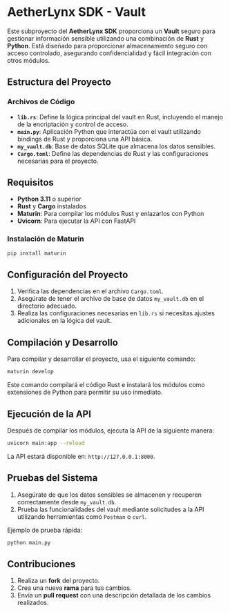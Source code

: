 
# AetherLynx SDK - Vault

Este subproyecto del **AetherLynx SDK** proporciona un **Vault** seguro para gestionar información sensible utilizando una combinación de **Rust** y **Python**. Está diseñado para proporcionar almacenamiento seguro con acceso controlado, asegurando confidencialidad y fácil integración con otros módulos.

## Estructura del Proyecto

### Archivos de Código

- **`lib.rs`**: Define la lógica principal del vault en Rust, incluyendo el manejo de la encriptación y control de acceso.
- **`main.py`**: Aplicación Python que interactúa con el vault utilizando bindings de Rust y proporciona una API básica.
- **`my_vault.db`**: Base de datos SQLite que almacena los datos sensibles.
- **`Cargo.toml`**: Define las dependencias de Rust y las configuraciones necesarias para el proyecto.

## Requisitos

- **Python 3.11** o superior
- **Rust** y **Cargo** instalados
- **Maturin**: Para compilar los módulos Rust y enlazarlos con Python
- **Uvicorn**: Para ejecutar la API con FastAPI

### Instalación de Maturin
```bash
pip install maturin
```

## Configuración del Proyecto

1. Verifica las dependencias en el archivo `Cargo.toml`.
2. Asegúrate de tener el archivo de base de datos `my_vault.db` en el directorio adecuado.
3. Realiza las configuraciones necesarias en `lib.rs` si necesitas ajustes adicionales en la lógica del vault.

## Compilación y Desarrollo

Para compilar y desarrollar el proyecto, usa el siguiente comando:

```bash
maturin develop
```

Este comando compilará el código Rust e instalará los módulos como extensiones de Python para permitir su uso inmediato.

## Ejecución de la API

Después de compilar los módulos, ejecuta la API de la siguiente manera:

```bash
uvicorn main:app --reload
```

La API estará disponible en: `http://127.0.0.1:8000`.

## Pruebas del Sistema

1. Asegúrate de que los datos sensibles se almacenen y recuperen correctamente desde `my_vault.db`.
2. Prueba las funcionalidades del vault mediante solicitudes a la API utilizando herramientas como `Postman` o `curl`.

Ejemplo de prueba rápida:
```bash
python main.py
```

## Contribuciones

1. Realiza un **fork** del proyecto.
2. Crea una nueva **rama** para tus cambios.
3. Envía un **pull request** con una descripción detallada de los cambios realizados.
